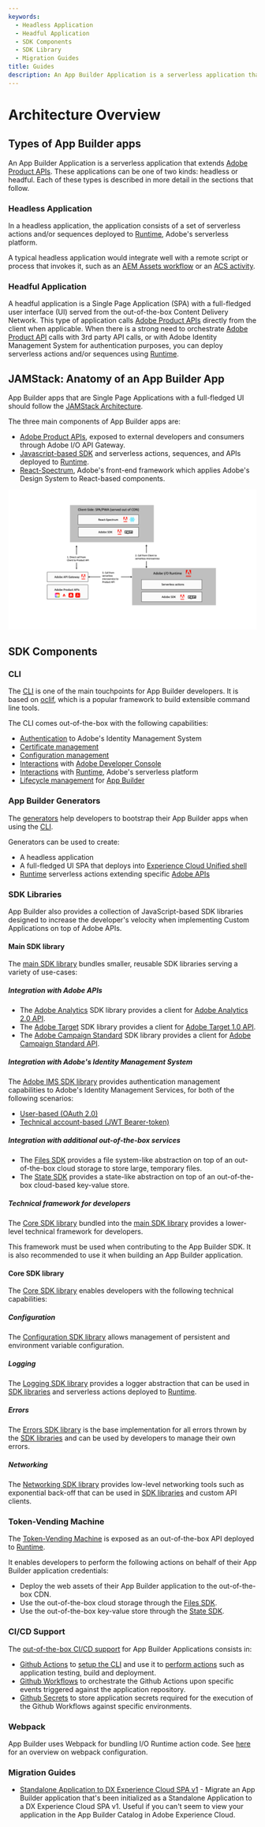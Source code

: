 ```yaml
---
keywords:
  - Headless Application
  - Headful Application
  - SDK Components
  - SDK Library
  - Migration Guides
title: Guides
description: An App Builder Application is a serverless application that extends Adobe Product APIs. These applications can be headless or headful. Each of these types is described in more detail in the sections that follow.
---
```


# Architecture Overview

## Types of App Builder apps

An App Builder Application is a serverless application that extends [Adobe Product APIs](/apis).
These applications can be one of two kinds: headless or headful. Each of these types is described in more detail in the sections that follow.

### Headless Application

In a headless application, the application consists of a set of serverless actions and/or sequences deployed to [Runtime](/apis/experienceplatform/runtime), Adobe's serverless platform.

A typical headless application would integrate well with a remote script or process that invokes it, such as an [AEM Assets workflow](https://docs.adobe.com/content/help/en/experience-manager-65/assets/using/assets-workflow.html) or an [ACS activity](https://docs.adobe.com/content/help/en/campaign-standard/using/managing-processes-and-data/data-management-activities/external-api.html).

### Headful Application

A headful application is a Single Page Application (SPA) with a full-fledged user interface (UI) served from the out-of-the-box Content Delivery Network. This type of application calls [Adobe Product APIs](/apis) directly from the client when applicable. When there is a strong need to orchestrate [Adobe Product API](/apis) calls with 3rd party API calls, or with Adobe Identity Management System for authentication purposes, you can deploy serverless actions and/or sequences using [Runtime](/apis/experienceplatform/runtime).

## JAMStack: Anatomy of an App Builder App

App Builder apps that are Single Page Applications with a full-fledged UI should follow the [JAMStack Architecture](https://jamstack.org/).

The three main components of App Builder apps are:

- [Adobe Product APIs](/apis), exposed to external developers and consumers through Adobe I/O API Gateway.
- [Javascript-based SDK](https://github.com/adobe/aio-sdk) and serverless actions, sequences, and APIs deployed to [Runtime](/apis/experienceplatform/runtime).
- [React-Spectrum](https://react-spectrum.adobe.com/), Adobe's front-end framework which applies Adobe's Design System to React-based components.

![JAMStack Architecture](../images/jamstack-anatomy-application-march2021.png)

## SDK Components

### CLI

The [CLI](https://github.com/adobe/aio-cli) is one of the main touchpoints for App Builder developers. It is based on [oclif](https://oclif.io/), which is a popular framework to build extensible command line tools.

The CLI comes out-of-the-box with the following capabilities:

- [Authentication](https://github.com/adobe/aio-cli-plugin-auth) to Adobe's Identity Management System
- [Certificate management](https://github.com/adobe/aio-cli-plugin-certificate)
- [Configuration management](https://github.com/adobe/aio-cli-plugin-certificate)
- [Interactions](https://github.com/adobe/aio-cli-plugin-console) with [Adobe Developer Console](/console)
- [Interactions](https://github.com/adobe/aio-cli-plugin-runtime) with [Runtime](/apis/experienceplatform/runtime), Adobe's serverless platform
- [Lifecycle management](https://github.com/adobe/aio-cli-plugin-app) for [App Builder](/app-builder)

### App Builder Generators

The [generators](https://github.com/adobe/generator-aio-app) help developers to bootstrap their App Builder apps when using the [CLI](https://github.com/adobe/aio-cli).

Generators can be used to create:

- A headless application
- A full-fledged UI SPA that deploys into [Experience Cloud Unified shell](http://experiencecloud.adobe.com/)
- [Runtime](/apis/experienceplatform/runtime) serverless actions extending specific [Adobe APIs](/apis)

### SDK Libraries

App Builder also provides a collection of JavaScript-based SDK libraries designed to increase the developer's velocity when implementing Custom Applications on top of Adobe APIs.

#### Main SDK library

The [main SDK library](https://github.com/adobe/aio-sdk) bundles smaller, reusable SDK libraries serving a variety of use-cases:

##### Integration with Adobe APIs

- The [Adobe Analytics](https://github.com/adobe/aio-lib-analytics) SDK library provides a client for [Adobe Analytics 2.0 API](https://adobedocs.github.io/analytics-2.0-apis/).
- The [Adobe Target](https://github.com/adobe/aio-lib-target) SDK library provides a client for [Adobe Target 1.0 API](https://developers.adobetarget.com/api/).
- The [Adobe Campaign Standard](https://github.com/adobe/aio-lib-campaign-standard) SDK library provides a client for [Adobe Campaign Standard API](https://experienceleague.adobe.com/docs/campaign-standard/using/working-with-apis/get-started-apis.html?lang=en).

##### Integration with Adobe's Identity Management System

The [Adobe IMS SDK library](https://github.com/adobe/aio-lib-core-ims) provides authentication management capabilities to Adobe's Identity Management Services, for both of the following scenarios:

- [User-based (OAuth 2.0)](https://github.com/adobe/aio-lib-core-ims-oauth)
- [Technical account-based (JWT Bearer-token)](https://github.com/adobe/aio-lib-core-ims-jwt)

##### Integration with additional out-of-the-box services 

- The [Files SDK](https://github.com/adobe/aio-lib-files) provides a file system-like abstraction on top of an out-of-the-box cloud storage to store large, temporary files.
- The [State SDK](https://github.com/adobe/aio-lib-state) provides a state-like abstraction on top of an out-of-the-box cloud-based key-value store.

##### Technical framework for developers

The [Core SDK library](https://github.com/adobe/aio-sdk-core) bundled into the [main SDK library](https://github.com/adobe/aio-sdk) provides a lower-level technical framework for developers.   

This framework must be used when contributing to the App Builder SDK. It is also recommended to use it when building an App Builder application.

#### Core SDK library

The [Core SDK library](https://github.com/adobe/aio-sdk-core) enables developers with the following technical capabilities:

##### Configuration

The [Configuration SDK library](https://github.com/adobe/aio-lib-core-config) allows management of persistent and environment variable configuration.

##### Logging

The [Logging SDK library](https://github.com/adobe/aio-lib-core-logging) provides a logger abstraction that can be used in [SDK libraries](https://github.com/adobe/aio-sdk) and serverless actions deployed to [Runtime](/apis/experienceplatform/runtime).

##### Errors

The [Errors SDK library](https://github.com/adobe/aio-lib-core-errors) is the base implementation for all errors thrown by the [SDK libraries](https://github.com/adobe/aio-sdk) and can be used by developers to manage their own errors.

##### Networking

The [Networking SDK library](https://github.com/adobe/aio-lib-core-networking) provides low-level networking tools such as exponential back-off that can be used in [SDK libraries](https://github.com/adobe/aio-sdk) and custom API clients.

### Token-Vending Machine

The [Token-Vending Machine](https://github.com/adobe/aio-tvm) is exposed as an out-of-the-box API deployed to [Runtime](/apis/experienceplatform/runtime).

It enables developers to perform the following actions on behalf of their App Builder application credentials:

- Deploy the web assets of their App Builder application to the out-of-the-box CDN.
- Use the out-of-the-box cloud storage through the [Files SDK](https://github.com/adobe/aio-lib-files).
- Use the out-of-the-box key-value store through the [State SDK](https://github.com/adobe/aio-lib-state).

### CI/CD Support

The [out-of-the-box CI/CD support](./deployment/ci_cd_for_firefly_apps.md) for App Builder Applications consists in:

- [Github Actions](https://github.com/features/actions) to [setup the CLI](https://github.com/adobe/aio-cli-setup-action) and use it to [perform actions](https://github.com/adobe/aio-apps-action) such as application testing, build and deployment.
- [Github Workflows](https://help.github.com/en/actions/configuring-and-managing-workflows/configuring-a-workflow) to orchestrate the Github Actions upon specific events triggered against the application repository.
- [Github Secrets](https://help.github.com/en/actions/configuring-and-managing-workflows/creating-and-storing-encrypted-secrets) to store application secrets required for the execution of the Github Workflows against specific environments.

### Webpack 

App Builder uses Webpack for bundling I/O Runtime action code. See [here](/guides/webpack-configuration) for an overview on webpack configuration.

### Migration Guides 

- [Standalone Application to DX Experience Cloud SPA v1](migrations/standalone_to_dx_experience_cloud_spa.md) - Migrate an App Builder application that's been initialized as a Standalone Application to a DX Experience Cloud SPA v1. Useful if you can't seem to view your application in the App Builder Catalog in Adobe Experience Cloud. 
